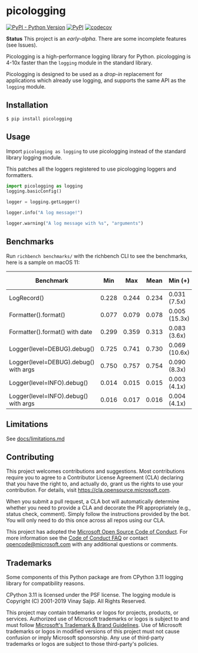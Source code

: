 # picologging

[![PyPI - Python Version](https://img.shields.io/pypi/pyversions/picologging)](https://pypi.org/project/picologging/) 
[![PyPI](https://img.shields.io/pypi/v/picologging)](https://pypi.org/project/picologging/)
[![codecov](https://codecov.io/gh/microsoft/picologging/branch/main/graph/badge.svg?token=KHs6FpQlVW)](https://codecov.io/gh/microsoft/picologging)

**Status** This project is an *early-alpha*. There are some incomplete features (see Issues).

Picologging is a high-performance logging library for Python. picologging is 4-10x faster than the `logging` module in the standard library.

Picologging is designed to be used as a _drop-in_ replacement for applications which already use logging, and supports the same API as the `logging` module.

## Installation

```console
$ pip install picologging
```

## Usage

Import `picologging as logging` to use picologging instead of the standard library logging module.

This patches all the loggers registered to use picologging loggers and formatters.

```python
import picologging as logging
logging.basicConfig()

logger = logging.getLogger()

logger.info("A log message!")

logger.warning("A log message with %s", "arguments")
```

## Benchmarks

Run `richbench benchmarks/` with the richbench CLI to see the benchmarks, here is a sample on macOS 11:

|                             Benchmark | Min     | Max     | Mean    | Min (+)         | Max (+)         | Mean (+)        |
|---------------------------------------|---------|---------|---------|-----------------|-----------------|-----------------|
|                           LogRecord() | 0.228   | 0.244   | 0.234   | 0.031 (7.5x)    | 0.031 (7.8x)    | 0.031 (7.6x)    |
|                  Formatter().format() | 0.077   | 0.079   | 0.078   | 0.005 (15.3x)   | 0.005 (14.9x)   | 0.005 (15.1x)   |
|        Formatter().format() with date | 0.299   | 0.359   | 0.313   | 0.083 (3.6x)    | 0.092 (3.9x)    | 0.086 (3.6x)    |
|           Logger(level=DEBUG).debug() | 0.725   | 0.741   | 0.730   | 0.069 (10.6x)   | 0.070 (10.6x)   | 0.069 (10.6x)   |
| Logger(level=DEBUG).debug() with args | 0.750   | 0.757   | 0.754   | 0.090 (8.3x)    | 0.095 (8.0x)    | 0.093 (8.1x)    |
|            Logger(level=INFO).debug() | 0.014   | 0.015   | 0.015   | 0.003 (4.1x)    | 0.004 (3.7x)    | 0.004 (3.9x)    |
|  Logger(level=INFO).debug() with args | 0.016   | 0.017   | 0.016   | 0.004 (4.1x)    | 0.004 (4.2x)    | 0.004 (4.1x)    |

## Limitations

See [docs/limitations.md](docs/limitations.md)

## Contributing

This project welcomes contributions and suggestions.  Most contributions require you to agree to a
Contributor License Agreement (CLA) declaring that you have the right to, and actually do, grant us
the rights to use your contribution. For details, visit https://cla.opensource.microsoft.com.

When you submit a pull request, a CLA bot will automatically determine whether you need to provide
a CLA and decorate the PR appropriately (e.g., status check, comment). Simply follow the instructions
provided by the bot. You will only need to do this once across all repos using our CLA.

This project has adopted the [Microsoft Open Source Code of Conduct](https://opensource.microsoft.com/codeofconduct/).
For more information see the [Code of Conduct FAQ](https://opensource.microsoft.com/codeofconduct/faq/) or
contact [opencode@microsoft.com](mailto:opencode@microsoft.com) with any additional questions or comments.

## Trademarks

Some components of this Python package are from CPython 3.11 logging library for compatibility reasons.

CPython 3.11 is licensed under the PSF license.
The logging module is Copyright (C) 2001-2019 Vinay Sajip. All Rights Reserved.

This project may contain trademarks or logos for projects, products, or services. Authorized use of Microsoft 
trademarks or logos is subject to and must follow 
[Microsoft's Trademark & Brand Guidelines](https://www.microsoft.com/en-us/legal/intellectualproperty/trademarks/usage/general).
Use of Microsoft trademarks or logos in modified versions of this project must not cause confusion or imply Microsoft sponsorship.
Any use of third-party trademarks or logos are subject to those third-party's policies.
